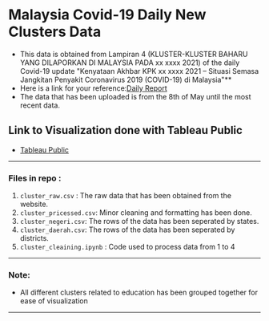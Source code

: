# Malaysia Covid-19 Daily New Clusters Data 

+ This data is obtained from Lampiran 4 (KLUSTER-KLUSTER BAHARU YANG DILAPORKAN DI MALAYSIA PADA xx xxxx 2021) of the daily Covid-19 update "Kenyataan Akhbar KPK xx xxxx 2021 – Situasi Semasa Jangkitan Penyakit Coronavirus 2019 (COVID-19) di Malaysia"**
+ Here is a link for your reference:[Daily Report](https://kpkesihatan.com/2021/07/20/kenyataan-akhbar-kpk-20-julai-2021-situasi-semasa-jangkitan-penyakit-coronavirus-2019-covid-19-di-malaysia/)
+ The data that has been uploaded is from the 8th of May until the most recent data. 

## Link to Visualization done with Tableau Public 
+ [Tableau Public](https://public.tableau.com/views/MalaysiaNewCovid-19Clusters/Dashboard1?:language=en-GB&:display_count=n&:origin=viz_share_link)
---

### Files in repo :
1) `cluster_raw.csv` : The raw data that has been obtained from the website.
2) `cluster_pricessed.csv`: Minor cleaning  and formatting has been done.
3) `cluster_negeri.csv`: The rows of the data has been seperated by states.
4) `cluster_daerah.csv`: The rows of the data has been seperated by districts.
5) `cluster_cleaining.ipynb` : Code used to process data from 1 to 4

---
### Note:
+ All different clusters related to education has been grouped together for ease of visualization

---
